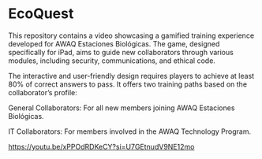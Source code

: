# EcoQuest

This repository contains a video showcasing a gamified training experience developed for AWAQ Estaciones Biológicas. The game, designed specifically for iPad, aims to guide new collaborators through various modules, including security, communications, and ethical code.

The interactive and user-friendly design requires players to achieve at least 80% of correct answers to pass. It offers two training paths based on the collaborator’s profile:

  General Collaborators: For all new members joining AWAQ Estaciones Biológicas.

  IT Collaborators: For members involved in the AWAQ Technology Program.

https://youtu.be/xPPOdRDKeCY?si=U7GEtnudV9NE12mo
